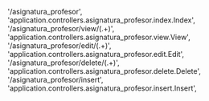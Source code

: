 '/asignatura_profesor', 'application.controllers.asignatura_profesor.index.Index',
'/asignatura_profesor/view/(.+)', 'application.controllers.asignatura_profesor.view.View',
'/asignatura_profesor/edit/(.+)', 'application.controllers.asignatura_profesor.edit.Edit',
'/asignatura_profesor/delete/(.+)', 'application.controllers.asignatura_profesor.delete.Delete',
'/asignatura_profesor/insert', 'application.controllers.asignatura_profesor.insert.Insert',